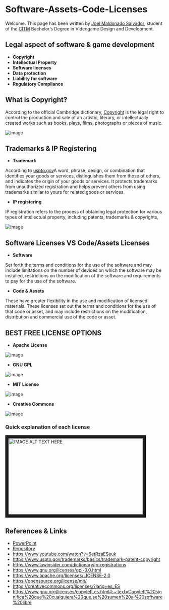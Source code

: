 # Software-Assets-Code-Licenses

Welcome. This page has been written by [Joel Maldonado Salvador](https://github.com/Neffyer), student of the [CITM](https://www.citm.upc.edu) Bachelor’s Degree in Videogame Design and Development.

## Legal aspect of software & game development

* **Copyright**
* **Intellectual Property** 
* **Software licenses** 
* **Data protection** 
* **Liability for software** 
* **Regulatory Compliance** 

## What is Copyright?

According to the official Cambridge dictionary, [Copyright](https://dictionary.cambridge.org/es/diccionario/ingles/copyright) is the legal right to control the production and sale of an artistic, literary, or intellectually created works such as books, plays, films, photographs or pieces of music.

![image](https://user-images.githubusercontent.com/99949847/228408952-20433aa7-5185-4e92-83a0-61469430ca46.png)

## Trademarks & IP Registering

* **Trademark**

According to [uspto.gov](https://www.uspto.gov/trademarks/basics/trademark-patent-copyright)A word, phrase, design, or combination that identifies your goods or services, distinguishes them from those of others, and indicates the origin of your goods or services.
It protects trademarks from unauthorized registration and helps prevent others from using trademarks similar to yours for related goods or services.

* **IP registering**

IP registration refers to the process of obtaining legal protection for various types of intellectual property, including patents, trademarks & copyrights,

![image](https://user-images.githubusercontent.com/99949847/228409042-d641e98f-54aa-4742-9a75-717c3b45a41c.png)

## Software Licenses VS Code/Assets Licenses

* **Software**

Set forth the terms and conditions for the use of the software and may include limitations on the number of devices on which the software may be installed, restrictions on the modification of the software and requirements to pay for the use of the software.

* **Code & Assets**

These have greater flexibility in the use and modification of licensed materials.
These licenses set out the terms and conditions for the use of that code or asset, and may include restrictions on the modification, distribution and commercial use of the code or asset.

## BEST FREE LICENSE OPTIONS

* **Apache License**

![image](https://user-images.githubusercontent.com/99949847/228396033-b9865cce-8c38-4f1a-9ae7-eb78f837b68e.png)

* **GNU GPL**

![image](https://user-images.githubusercontent.com/99949847/228395931-bf476d24-1980-496a-b5aa-76e5e4eae7e9.png)

* **MIT License**

![image](https://user-images.githubusercontent.com/99949847/228395830-f38b3329-b350-4a6c-baba-1906668a8482.png)

* **Creative Commons**

![image](https://user-images.githubusercontent.com/99949847/228395762-d30fd43d-9992-4a5c-998d-cc84317dc30d.png)

### Quick explanation of each license

<a href="https://www.youtube.com/watch?v=6etRzaESeuk&t=1s" target="_blank"><img src="https://i.ytimg.com/vi/6etRzaESeuk/maxresdefault.jpg" 
alt="IMAGE ALT TEXT HERE" width="426" height="240" border="10" /></a>

## References & Links
* [PowerPoint](https://docs.google.com/presentation/d/1Ai_i96cvxkpmfDy6W1l3JDP98P62-0jVm8Oo-fjUt8E/edit?usp=sharing)
* [Repository]()
* https://www.youtube.com/watch?v=6etRzaESeuk
* https://www.uspto.gov/trademarks/basics/trademark-patent-copyright
* https://www.lawinsider.com/dictionary/ip-registrations
* https://www.gnu.org/licenses/gpl-3.0.html
* https://www.apache.org/licenses/LICENSE-2.0
* https://opensource.org/license/mit/
* https://creativecommons.org/licenses/?lang=es_ES
* https://www.gnu.org/licenses/copyleft.es.html#:~:text=Copyleft%20significa%20que%20cualquiera%20que,se%20sumen%20al%20software%20libre
